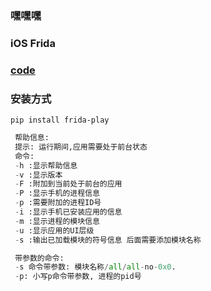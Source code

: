 
### 嘿嘿嘿
### iOS Frida
### [code](https://github.com/xiaoojun/frida-play.git) 
### 安装方式
```
pip install frida-play
```

``` python
 帮助信息:
 提示: 运行期间,应用需要处于前台状态
 命令: 
 -h :显示帮助信息
 -v :显示版本
 -F :附加到当前处于前台的应用
 -P :显示手机的进程信息
 -p :需要附加的进程ID号
 -i :显示手机已安装应用的信息
 -m :显示进程的模块信息
 -u :显示应用的UI层级
 -s :输出已加载模块的符号信息 后面需要添加模块名称

 带参数的命令:
 -s 命令带参数: 模块名称/all/all-no-0x0.
 -p: 小写p命令带参数, 进程的pid号
 ```
 
